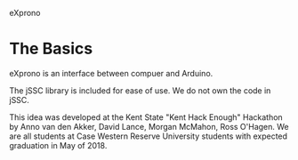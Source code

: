 eXprono

The Basics
=======
eXprono is an interface between compuer and Arduino.

The jSSC library is included for ease of use.  We do not own the code in jSSC.

This idea was developed at the Kent State "Kent Hack Enough" Hackathon by Anno van den Akker, David Lance, Morgan McMahon, Ross O'Hagen.
We are all students at Case Western Reserve University students with expected graduation in May of 2018.